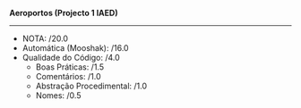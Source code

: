 __Aeroportos (Projecto 1 IAED)__
___
- NOTA: /20.0
- Automática (Mooshak): /16.0
- Qualidade do Código: /4.0
  * Boas Práticas: /1.5
  * Comentários: /1.0
  * Abstração Procedimental: /1.0
  * Nomes: /0.5
